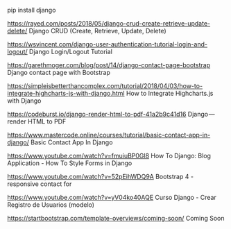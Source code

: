 pip install django






https://rayed.com/posts/2018/05/django-crud-create-retrieve-update-delete/
Django CRUD (Create, Retrieve, Update, Delete)

https://wsvincent.com/django-user-authentication-tutorial-login-and-logout/
Django Login/Logout Tutorial


https://garethmoger.com/blog/post/14/django-contact-page-bootstrap
Django contact page with Bootstrap

https://simpleisbetterthancomplex.com/tutorial/2018/04/03/how-to-integrate-highcharts-js-with-django.html
How to Integrate Highcharts.js with Django

https://codeburst.io/django-render-html-to-pdf-41a2b9c41d16
Django — render HTML to PDF

https://www.mastercode.online/courses/tutorial/basic-contact-app-in-django/
Basic Contact App In Django

https://www.youtube.com/watch?v=fmuiuBP0Gl8
How To Django: Blog Application - How To Style Forms in Django

https://www.youtube.com/watch?v=52pEihWDQ9A
Bootstrap 4 - responsive contact for

https://www.youtube.com/watch?v=yV04ko40AQE
 Curso Django - Crear Registro de Usuarios (modelo)

 https://startbootstrap.com/template-overviews/coming-soon/
 Coming Soon